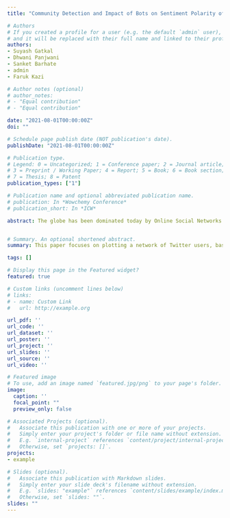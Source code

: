 ```yaml
---
title: "Community Detection and Impact of Bots on Sentiment Polarity of Twitter Networks"

# Authors
# If you created a profile for a user (e.g. the default `admin` user), write the username (folder name) here 
# and it will be replaced with their full name and linked to their profile.
authors:
- Suyash Gatkal
- Dhwani Panjwani
- Sanket Barhate
- admin
- Faruk Kazi

# Author notes (optional)
# author_notes:
# - "Equal contribution"
# - "Equal contribution"

date: "2021-08-01T00:00:00Z"
doi: ""

# Schedule page publish date (NOT publication's date).
publishDate: "2021-08-01T00:00:00Z"

# Publication type.
# Legend: 0 = Uncategorized; 1 = Conference paper; 2 = Journal article;
# 3 = Preprint / Working Paper; 4 = Report; 5 = Book; 6 = Book section;
# 7 = Thesis; 8 = Patent
publication_types: ["1"]

# Publication name and optional abbreviated publication name.
# publication: In *Wowchemy Conference*
# publication_short: In *ICW*

abstract: The globe has been dominated today by Online Social Networks (OSN) like Facebook, Instagram, and Twitter. However, the rise of popularity and attractiveness of these web based services has also led to the rise of malicious accounts known as bots. Not only do they cause Internet traffic, but also a group of these accounts working together can spread disinformation, incorrect, or manipulated news. The detection of bots, as well as their interactions with their communities and the rest of the world, is essential. This paper focuses on plotting a network of Twitter users, based on a particular hashtag, and detecting the communities in it, followed by detecting and locating the bots in these communities. In addition to this, sentiment analysis is conducted on normal users’ tweets as well as the bots in these communities. This paper also aims to identify the overall sentiment of the communities, and thus provide promising conclusions relating to bot behavior in the overall network.


# Summary. An optional shortened abstract.
summary: This paper focuses on plotting a network of Twitter users, based on a particular hashtag, and detecting the communities in it, followed by detecting and locating the bots in these communities. In addition to this, sentiment analysis is conducted on normal users’ tweets as well as the bots in these communities. This paper also aims to identify the overall sentiment of the communities, and thus provide promising conclusions relating to bot behavior in the overall network.

tags: []

# Display this page in the Featured widget?
featured: true

# Custom links (uncomment lines below)
# links:
# - name: Custom Link
#   url: http://example.org

url_pdf: ''
url_code: ''
url_dataset: ''
url_poster: ''
url_project: ''
url_slides: ''
url_source: ''
url_video: ''

# Featured image
# To use, add an image named `featured.jpg/png` to your page's folder. 
image:
  caption: ''
  focal_point: ""
  preview_only: false

# Associated Projects (optional).
#   Associate this publication with one or more of your projects.
#   Simply enter your project's folder or file name without extension.
#   E.g. `internal-project` references `content/project/internal-project/index.md`.
#   Otherwise, set `projects: []`.
projects:
- example

# Slides (optional).
#   Associate this publication with Markdown slides.
#   Simply enter your slide deck's filename without extension.
#   E.g. `slides: "example"` references `content/slides/example/index.md`.
#   Otherwise, set `slides: ""`.
slides: ""
---
```

